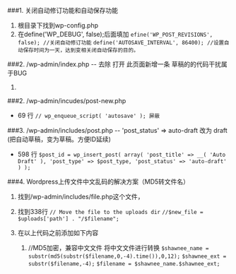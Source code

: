 ###1. 关闭自动修订功能和自动保存功能
1. 根目录下找到wp-config.php
2. 在define('WP_DEBUG', false);后面填加
```efine('WP_POST_REVISIONS', false); //关闭自动修订功能```
```define('AUTOSAVE_INTERVAL', 86400); //设置自动保存时间为一天，达到变相关闭自动保存的目的。```


###2. /wp-admin/index.php  -- 去除 打开 此页面新增一条 草稿的的代码干扰属于BUG
1. <?php wp_dashboard(); ?>


###2. /wp-admin/incudes/post-new.php

* 69 行
	```// wp_enqueue_script( 'autosave' ); 屏蔽```


###3. /wp-admin/includes/post.php -- 'post_status' => auto-draft 改为 draft (把自动草稿，变为草稿。方便ID延续)

* 598 行
	```$post_id = wp_insert_post( array( 'post_title' => __( 'Auto Draft' ), 'post_type' => $post_type, 'post_status' => 'auto-draft' ) );```



###4. Wordpress上传文件中文乱码的解决方案（MD5转文件名）
1. 找到/wp-admin/includes/file.php这个文件，

2. 找到338行
	```// Move the file to the uploads dir```
	```//$new_file = $uploads['path'] . "/$filename";```

3. 在以上代码之前添加如下内容
   1. //MD5加密，兼容中文文件 将中文文件进行转换
	```$shawnee_name = substr(md5(substr($filename,0,-4).time()),0,12);```
	```$shawnee_ext = substr($filename,-4);```
	```$filename = $shawnee_name.$shawnee_ext;```


